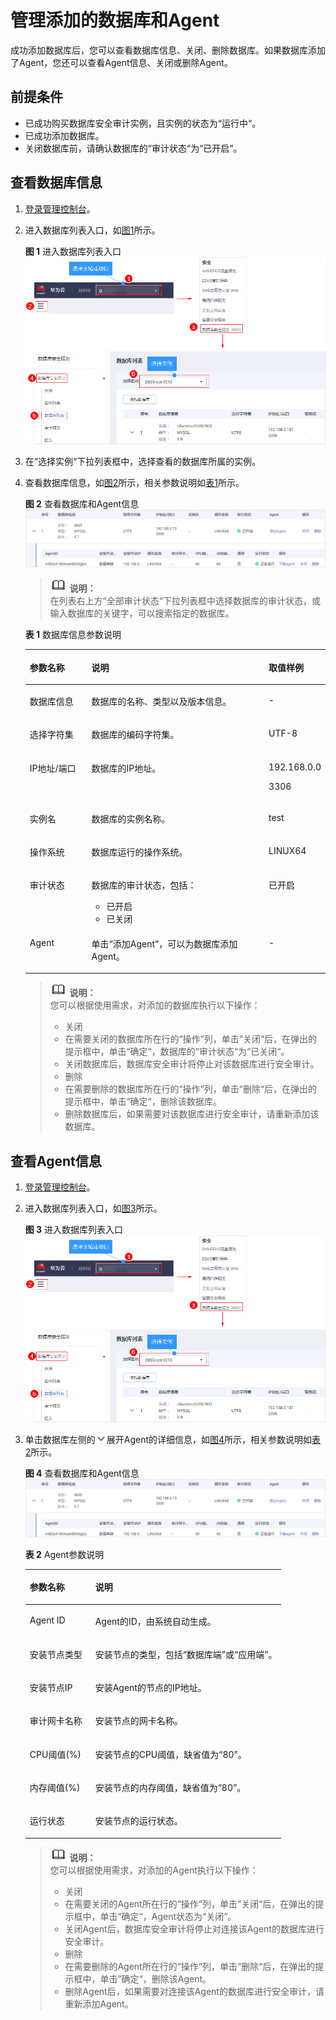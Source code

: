 # 管理添加的数据库和Agent<a name="dbss_01_0198"></a>

成功添加数据库后，您可以查看数据库信息、关闭、删除数据库。如果数据库添加了Agent，您还可以查看Agent信息、关闭或删除Agent。

## 前提条件<a name="section2707853181313"></a>

-   已成功购买数据库安全审计实例，且实例的状态为“运行中“。
-   已成功添加数据库。
-   关闭数据库前，请确认数据库的“审计状态“为“已开启“。

## 查看数据库信息<a name="section1128063120241"></a>

1.  [登录管理控制台](https://console.huaweicloud.com/?locale=zh-cn)。
2.  进入数据库列表入口，如[图1](#dbss_01_0322_zh-cn_topic_0144723368_fig4155162273613)所示。

    **图 1**  进入数据库列表入口<a name="dbss_01_0322_zh-cn_topic_0144723368_fig4155162273613"></a>  
    ![](figures/进入数据库列表入口.png "进入数据库列表入口")

3.  在“选择实例“下拉列表框中，选择查看的数据库所属的实例。
4.  查看数据库信息，如[图2](#fig315603514243)所示，相关参数说明如[表1](#table4295843716304)所示。

    **图 2**  查看数据库和Agent信息<a name="fig315603514243"></a>  
    ![](figures/查看数据库和Agent信息.png "查看数据库和Agent信息")

    >![](public_sys-resources/icon-note.gif) **说明：**   
    >在列表右上方“全部审计状态“下拉列表框中选择数据库的审计状态，或输入数据库的关键字，可以搜索指定的数据库。  

    **表 1**  数据库信息参数说明

    <a name="table4295843716304"></a>
    <table><thead align="left"><tr id="row4338993216304"><th class="cellrowborder" valign="top" width="21%" id="mcps1.2.4.1.1"><p id="p2492361616304"><a name="p2492361616304"></a><a name="p2492361616304"></a>参数名称</p>
    </th>
    <th class="cellrowborder" valign="top" width="61%" id="mcps1.2.4.1.2"><p id="p554697916304"><a name="p554697916304"></a><a name="p554697916304"></a>说明</p>
    </th>
    <th class="cellrowborder" valign="top" width="18%" id="mcps1.2.4.1.3"><p id="p4665219216304"><a name="p4665219216304"></a><a name="p4665219216304"></a>取值样例</p>
    </th>
    </tr>
    </thead>
    <tbody><tr id="row8736194992614"><td class="cellrowborder" valign="top" width="21%" headers="mcps1.2.4.1.1 "><p id="p27371849182610"><a name="p27371849182610"></a><a name="p27371849182610"></a>数据库信息</p>
    </td>
    <td class="cellrowborder" valign="top" width="61%" headers="mcps1.2.4.1.2 "><p id="p673724912620"><a name="p673724912620"></a><a name="p673724912620"></a>数据库的名称、类型以及版本信息。</p>
    </td>
    <td class="cellrowborder" valign="top" width="18%" headers="mcps1.2.4.1.3 "><p id="p1373734915267"><a name="p1373734915267"></a><a name="p1373734915267"></a>-</p>
    </td>
    </tr>
    <tr id="row8267640105117"><td class="cellrowborder" valign="top" width="21%" headers="mcps1.2.4.1.1 "><p id="p137931346135116"><a name="p137931346135116"></a><a name="p137931346135116"></a>选择字符集</p>
    </td>
    <td class="cellrowborder" valign="top" width="61%" headers="mcps1.2.4.1.2 "><p id="p5793204619512"><a name="p5793204619512"></a><a name="p5793204619512"></a>数据库的编码字符集。</p>
    </td>
    <td class="cellrowborder" valign="top" width="18%" headers="mcps1.2.4.1.3 "><p id="p1779314615513"><a name="p1779314615513"></a><a name="p1779314615513"></a>UTF-8</p>
    </td>
    </tr>
    <tr id="row121453182104"><td class="cellrowborder" valign="top" width="21%" headers="mcps1.2.4.1.1 "><p id="p8145151818109"><a name="p8145151818109"></a><a name="p8145151818109"></a>IP地址/端口</p>
    </td>
    <td class="cellrowborder" valign="top" width="61%" headers="mcps1.2.4.1.2 "><p id="p21451918111019"><a name="p21451918111019"></a><a name="p21451918111019"></a>数据库的IP地址。</p>
    </td>
    <td class="cellrowborder" valign="top" width="18%" headers="mcps1.2.4.1.3 "><p id="p2145418161020"><a name="p2145418161020"></a><a name="p2145418161020"></a>192.168.0.0</p>
    <p id="p5775195515118"><a name="p5775195515118"></a><a name="p5775195515118"></a>3306</p>
    </td>
    </tr>
    <tr id="row0860165713317"><td class="cellrowborder" valign="top" width="21%" headers="mcps1.2.4.1.1 "><p id="p12331342414"><a name="p12331342414"></a><a name="p12331342414"></a>实例名</p>
    </td>
    <td class="cellrowborder" valign="top" width="61%" headers="mcps1.2.4.1.2 "><p id="p17861057634"><a name="p17861057634"></a><a name="p17861057634"></a>数据库的实例名称。</p>
    </td>
    <td class="cellrowborder" valign="top" width="18%" headers="mcps1.2.4.1.3 "><p id="p198613573313"><a name="p198613573313"></a><a name="p198613573313"></a>test</p>
    </td>
    </tr>
    <tr id="row1319658616304"><td class="cellrowborder" valign="top" width="21%" headers="mcps1.2.4.1.1 "><p id="p6229055916304"><a name="p6229055916304"></a><a name="p6229055916304"></a>操作系统</p>
    </td>
    <td class="cellrowborder" valign="top" width="61%" headers="mcps1.2.4.1.2 "><p id="p1237050416304"><a name="p1237050416304"></a><a name="p1237050416304"></a>数据库运行的操作系统。</p>
    </td>
    <td class="cellrowborder" valign="top" width="18%" headers="mcps1.2.4.1.3 "><p id="p1626715042213"><a name="p1626715042213"></a><a name="p1626715042213"></a>LINUX64</p>
    </td>
    </tr>
    <tr id="row091816547102"><td class="cellrowborder" valign="top" width="21%" headers="mcps1.2.4.1.1 "><p id="p1918135431014"><a name="p1918135431014"></a><a name="p1918135431014"></a>审计状态</p>
    </td>
    <td class="cellrowborder" valign="top" width="61%" headers="mcps1.2.4.1.2 "><p id="p10918155441015"><a name="p10918155441015"></a><a name="p10918155441015"></a>数据库的审计状态，包括：</p>
    <a name="ul3352161171210"></a><a name="ul3352161171210"></a><ul id="ul3352161171210"><li>已开启</li><li>已关闭</li></ul>
    </td>
    <td class="cellrowborder" valign="top" width="18%" headers="mcps1.2.4.1.3 "><p id="p179181854101013"><a name="p179181854101013"></a><a name="p179181854101013"></a>已开启</p>
    </td>
    </tr>
    <tr id="row1085198131115"><td class="cellrowborder" valign="top" width="21%" headers="mcps1.2.4.1.1 "><p id="p16850815113"><a name="p16850815113"></a><a name="p16850815113"></a>Agent</p>
    </td>
    <td class="cellrowborder" valign="top" width="61%" headers="mcps1.2.4.1.2 "><p id="p986138101113"><a name="p986138101113"></a><a name="p986138101113"></a>单击<span class="uicontrol" id="uicontrol5612834181118"><a name="uicontrol5612834181118"></a><a name="uicontrol5612834181118"></a>“添加Agent”</span>，可以为数据库添加Agent。</p>
    </td>
    <td class="cellrowborder" valign="top" width="18%" headers="mcps1.2.4.1.3 "><p id="p5867861119"><a name="p5867861119"></a><a name="p5867861119"></a>-</p>
    </td>
    </tr>
    </tbody>
    </table>

    >![](public_sys-resources/icon-note.gif) **说明：**   
    >您可以根据使用需求，对添加的数据库执行以下操作：  
    >-   关闭  
    >    -   在需要关闭的数据库所在行的“操作“列，单击“关闭“后，在弹出的提示框中，单击“确定“，数据库的“审计状态“为“已关闭“。  
    >    -   关闭数据库后，数据库安全审计将停止对该数据库进行安全审计。  
    >-   删除  
    >    -   在需要删除的数据库所在行的“操作“列，单击“删除“后，在弹出的提示框中，单击“确定“，删除该数据库。  
    >    -   删除数据库后，如果需要对该数据库进行安全审计，请重新添加该数据库。  


## 查看Agent信息<a name="section17294193018518"></a>

1.  [登录管理控制台](https://console.huaweicloud.com/?locale=zh-cn)。
2.  进入数据库列表入口，如[图3](#dbss_01_0322_zh-cn_topic_0144723368_fig4155162273613_1)所示。

    **图 3**  进入数据库列表入口<a name="dbss_01_0322_zh-cn_topic_0144723368_fig4155162273613_1"></a>  
    ![](figures/进入数据库列表入口.png "进入数据库列表入口")

3.  单击数据库左侧的![](figures/icon-drop.png)展开Agent的详细信息，如[图4](#fig1280134145116)所示，相关参数说明如[表2](#table146922503232)所示。

    **图 4**  查看数据库和Agent信息<a name="fig1280134145116"></a>  
    ![](figures/查看数据库和Agent信息.png "查看数据库和Agent信息")

    **表 2**  Agent参数说明

    <a name="table146922503232"></a>
    <table><thead align="left"><tr id="row369365019232"><th class="cellrowborder" valign="top" width="25.61%" id="mcps1.2.3.1.1"><p id="p1869325015239"><a name="p1869325015239"></a><a name="p1869325015239"></a>参数名称</p>
    </th>
    <th class="cellrowborder" valign="top" width="74.39%" id="mcps1.2.3.1.2"><p id="p1069315072310"><a name="p1069315072310"></a><a name="p1069315072310"></a>说明</p>
    </th>
    </tr>
    </thead>
    <tbody><tr id="row6693115010235"><td class="cellrowborder" valign="top" width="25.61%" headers="mcps1.2.3.1.1 "><p id="p0693145011230"><a name="p0693145011230"></a><a name="p0693145011230"></a>Agent ID</p>
    </td>
    <td class="cellrowborder" valign="top" width="74.39%" headers="mcps1.2.3.1.2 "><p id="p88501519317"><a name="p88501519317"></a><a name="p88501519317"></a>Agent的ID，由系统自动生成。</p>
    </td>
    </tr>
    <tr id="row12694175032314"><td class="cellrowborder" valign="top" width="25.61%" headers="mcps1.2.3.1.1 "><p id="p76945501231"><a name="p76945501231"></a><a name="p76945501231"></a>安装节点类型</p>
    </td>
    <td class="cellrowborder" valign="top" width="74.39%" headers="mcps1.2.3.1.2 "><p id="p631019101737"><a name="p631019101737"></a><a name="p631019101737"></a>安装节点的类型，包括<span class="parmvalue" id="parmvalue1537018312413"><a name="parmvalue1537018312413"></a><a name="parmvalue1537018312413"></a>“数据库端”</span>或<span class="parmvalue" id="parmvalue1580113340420"><a name="parmvalue1580113340420"></a><a name="parmvalue1580113340420"></a>“应用端”</span>。</p>
    </td>
    </tr>
    <tr id="row14693142715371"><td class="cellrowborder" valign="top" width="25.61%" headers="mcps1.2.3.1.1 "><p id="p1869422718373"><a name="p1869422718373"></a><a name="p1869422718373"></a>安装节点IP</p>
    </td>
    <td class="cellrowborder" valign="top" width="74.39%" headers="mcps1.2.3.1.2 "><p id="p1544594615392"><a name="p1544594615392"></a><a name="p1544594615392"></a>安装Agent的节点的IP地址。</p>
    </td>
    </tr>
    <tr id="row06233118374"><td class="cellrowborder" valign="top" width="25.61%" headers="mcps1.2.3.1.1 "><p id="p362131103717"><a name="p362131103717"></a><a name="p362131103717"></a>审计网卡名称</p>
    </td>
    <td class="cellrowborder" valign="top" width="74.39%" headers="mcps1.2.3.1.2 "><p id="p478844114409"><a name="p478844114409"></a><a name="p478844114409"></a>安装节点的网卡名称。</p>
    </td>
    </tr>
    <tr id="row246482404017"><td class="cellrowborder" valign="top" width="25.61%" headers="mcps1.2.3.1.1 "><p id="p1646411249407"><a name="p1646411249407"></a><a name="p1646411249407"></a>CPU阈值(%)</p>
    </td>
    <td class="cellrowborder" valign="top" width="74.39%" headers="mcps1.2.3.1.2 "><p id="p1454215644116"><a name="p1454215644116"></a><a name="p1454215644116"></a>安装节点的CPU阈值，缺省值为<span class="parmvalue" id="parmvalue18165161114317"><a name="parmvalue18165161114317"></a><a name="parmvalue18165161114317"></a>“80”</span>。</p>
    </td>
    </tr>
    <tr id="row14911327164010"><td class="cellrowborder" valign="top" width="25.61%" headers="mcps1.2.3.1.1 "><p id="p18492172774016"><a name="p18492172774016"></a><a name="p18492172774016"></a>内存阈值(%)</p>
    </td>
    <td class="cellrowborder" valign="top" width="74.39%" headers="mcps1.2.3.1.2 "><p id="p2073551313415"><a name="p2073551313415"></a><a name="p2073551313415"></a>安装节点的内存阈值，缺省值为<span class="parmvalue" id="parmvalue11322142320434"><a name="parmvalue11322142320434"></a><a name="parmvalue11322142320434"></a>“80”</span>。</p>
    </td>
    </tr>
    <tr id="row116912045932"><td class="cellrowborder" valign="top" width="25.61%" headers="mcps1.2.3.1.1 "><p id="p166915454317"><a name="p166915454317"></a><a name="p166915454317"></a>运行状态</p>
    </td>
    <td class="cellrowborder" valign="top" width="74.39%" headers="mcps1.2.3.1.2 "><p id="p176911345637"><a name="p176911345637"></a><a name="p176911345637"></a>安装节点的运行状态。</p>
    </td>
    </tr>
    </tbody>
    </table>

    >![](public_sys-resources/icon-note.gif) **说明：**   
    >您可以根据使用需求，对添加的Agent执行以下操作：  
    >-   关闭  
    >    -   在需要关闭的Agent所在行的“操作“列，单击“关闭“后，在弹出的提示框中，单击“确定“，Agent状态为“关闭“。  
    >    -   关闭Agent后，数据库安全审计将停止对连接该Agent的数据库进行安全审计。  
    >-   删除  
    >    -   在需要删除的Agent所在行的“操作“列，单击“删除“后，在弹出的提示框中，单击“确定“，删除该Agent。  
    >    -   删除Agent后，如果需要对连接该Agent的数据库进行安全审计，请重新添加Agent。  


